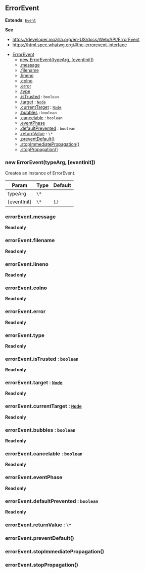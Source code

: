 
<a name="errorevent" id="errorevent"></a>

## ErrorEvent

**Extends**: [`Event`](#event)

**See**

- https://developer.mozilla.org/en-US/docs/Web/API/ErrorEvent
- https://html.spec.whatwg.org/#the-errorevent-interface

* [ErrorEvent](#ErrorEvent)
    * [new ErrorEvent(typeArg, [eventInit])](#new-errorevent-new)
    * [.message](#errorevent-message)
    * [.filename](#errorevent-filename)
    * [.lineno](#errorevent-lineno)
    * [.colno](#errorevent-colno)
    * [.error](#errorevent-error)
    * [.type](#event-type)
    * [.isTrusted](#event-istrusted) : `boolean`
    * [.target](#Event+target) : [`Node`](#node)
    * [.currentTarget](#Event+currentTarget) : [`Node`](#node)
    * [.bubbles](#event-bubbles) : `boolean`
    * [.cancelable](#event-cancelable) : `boolean`
    * [.eventPhase](#event-eventphase)
    * [.defaultPrevented](#event-defaultprevented) : `boolean`
    * [.returnValue](#event-returnvalue) : `\*`
    * [.preventDefault()](#event-preventdefault)
    * [.stopImmediatePropagation()](#event-stopimmediatepropagation)
    * [.stopPropagation()](#event-stoppropagation)

<a name="new-errorevent-new" id="new-errorevent-new"></a>

### new ErrorEvent(typeArg, [eventInit])
Creates an instance of ErrorEvent.

| Param | Type | Default |
| --- | --- | --- |
| typeArg | `\*` |  |
| [eventInit] | `\*` | <code>{}</code> |

<a name="errorevent-message" id="errorevent-message"></a>

### errorEvent.message

**Read only**

<a name="errorevent-filename" id="errorevent-filename"></a>

### errorEvent.filename

**Read only**

<a name="errorevent-lineno" id="errorevent-lineno"></a>

### errorEvent.lineno

**Read only**

<a name="errorevent-colno" id="errorevent-colno"></a>

### errorEvent.colno

**Read only**

<a name="errorevent-error" id="errorevent-error"></a>

### errorEvent.error

**Read only**

<a name="event-type" id="event-type"></a>

### errorEvent.type

**Read only**

<a name="event-istrusted" id="event-istrusted"></a>

### errorEvent.isTrusted : `boolean`

**Read only**

<a name="event-target" id="event-target"></a>

### errorEvent.target : [`Node`](#node)

**Read only**

<a name="event-currenttarget" id="event-currenttarget"></a>

### errorEvent.currentTarget : [`Node`](#node)

**Read only**

<a name="event-bubbles" id="event-bubbles"></a>

### errorEvent.bubbles : `boolean`

**Read only**

<a name="event-cancelable" id="event-cancelable"></a>

### errorEvent.cancelable : `boolean`

**Read only**

<a name="event-eventphase" id="event-eventphase"></a>

### errorEvent.eventPhase

**Read only**

<a name="event-defaultprevented" id="event-defaultprevented"></a>

### errorEvent.defaultPrevented : `boolean`

**Read only**

<a name="event-returnvalue" id="event-returnvalue"></a>

### errorEvent.returnValue : `\*`

<a name="event-preventdefault" id="event-preventdefault"></a>

### errorEvent.preventDefault()

<a name="event-stopimmediatepropagation" id="event-stopimmediatepropagation"></a>

### errorEvent.stopImmediatePropagation()

<a name="event-stoppropagation" id="event-stoppropagation"></a>

### errorEvent.stopPropagation()

